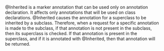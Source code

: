 @Inherited is a marker annotation that can be used only on annotation declaration. It affects only
annotations that will be used on class declarations. @Inherited causes the annotation for a
superclass to be inherited by a subclass. Therefore, when a request for a specific annotation is
made to the subclass, if that annotation is not present in the subclass, then its superclass is
checked. If that annotation is present in the superclass, and if it is annotated with @Inherited,
then that annotation will be returned.
